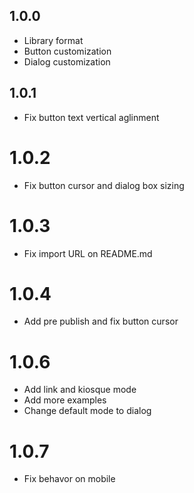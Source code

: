 ## 1.0.0

- Library format
- Button customization
- Dialog customization

## 1.0.1

- Fix button text vertical aglinment

# 1.0.2

- Fix button cursor and dialog box sizing

# 1.0.3

- Fix import URL on README.md

# 1.0.4

- Add pre publish and fix button cursor

# 1.0.6

- Add link and kiosque mode
- Add more examples
- Change default mode to dialog

# 1.0.7
- Fix behavor on mobile